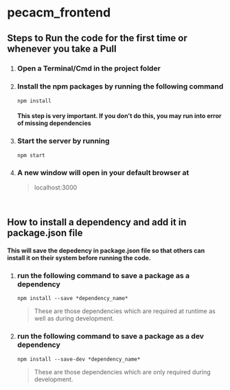 # pecacm_frontend

## Steps to Run the code for the first time or whenever you take a Pull

1. ### Open a Terminal/Cmd in the project folder
2. ### Install the npm packages by running the following command <br> 
    `npm install`
    #### This step is very important. If you don't do this, you may run into error of missing dependencies
3. ### Start the server by running <br>
    `npm start`
4. ### A new window will open in your default browser at 
    > localhost:3000

<br>

## How to install a dependency and add it in package.json file

#### This will save the depedency in package.json file so that others can install it on their system before running the code.

1. ### run the following command to save a package as a dependency
    `npm install --save *dependency_name*`
    > These are those dependencies which are required at runtime as well as during development.
    

2. ### run the following command to save a package as a dev dependency
    `npm install --save-dev *dependency_name*`
    > These are those dependencies which are only required during development.